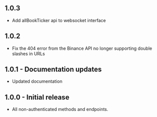## 1.0.3

- Add allBookTicker api to websocket interface

## 1.0.2

- Fix the 404 error from the Binance API no longer supporting double slashes in URLs

## 1.0.1 - Documentation updates

- Updated documentation

## 1.0.0 - Initial release

- All non-authenticated methods and endpoints.
